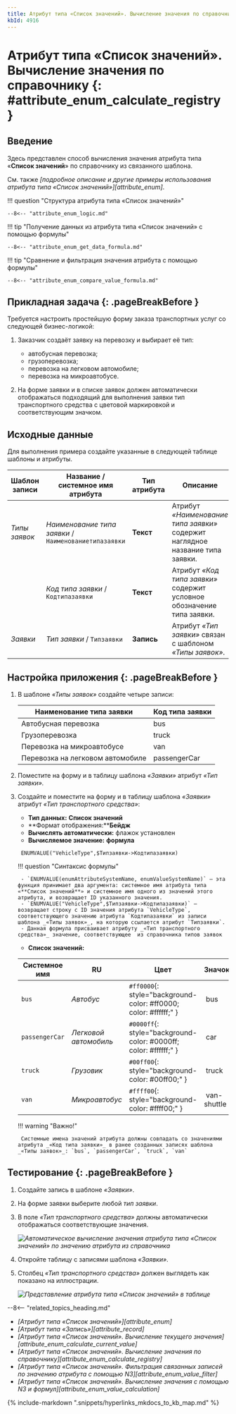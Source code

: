 ```yaml
---
title: Атрибут типа «Список значений». Вычисление значения по справочнику
kbId: 4916
---
```


# Атрибут типа «Список значений». Вычисление значения по справочнику {: #attribute_enum_calculate_registry }

## Введение

Здесь представлен способ вычисления значения атрибута типа «**Список значений**» по справочнику из связанного шаблона.

См. также _[подробное описание и другие примеры использования атрибута типа «Список значений»][attribute_enum]_.

!!! question "Структура атрибута типа «Список значений»"

    --8<-- "attribute_enum_logic.md"

!!! tip "Получение данных из атрибута типа «Список значений» с помощью формулы"

    --8<-- "attribute_enum_get_data_formula.md"

!!! tip "Сравнение и фильтрация значения атрибута с помощью формулы"

    --8<-- "attribute_enum_compare_value_formula.md"

## Прикладная задача {: .pageBreakBefore }

Требуется настроить простейшую форму заказа транспортных услуг со следующей бизнес-логикой:

1. Заказчик создаёт заявку на перевозку и выбирает её тип:

    - автобусная перевозка;
    - грузоперевозка;
    - перевозка на легковом автомобиле;
    - перевозка на микроавтобусе.

2. На форме заявки и в списке заявок должен автоматически отображаться подходящий для выполнения заявки тип транспортного средства с цветовой маркировкой и соответствующим значком.

## Исходные данные

Для выполнения примера создайте указанные в следующей таблице шаблоны и атрибуты.

| **Шаблон записи** | **Название / системное имя атрибута**                 | **Тип атрибута** | **Описание**                                                                  |
| ----------------- | ----------------------------------------------------- | ---------------- | ----------------------------------------------------------------------------- |
| _Типы заявок_     | _Наименование типа заявки_ / `Наименованиетипазаявки` | **Текст**        | Атрибут _«Наименование типа заявки»_ содержит наглядное название типа заявки. |
|                   | _Код типа заявки_ / `Кодтипазаявки`                   | **Текст**        | Атрибут _«Код типа заявки»_ содержит условное обозначение типа заявки.        |
| _Заявки_          | _Тип заявки_ / `Типзаявки`                            | **Запись**       | Атрибут _«Тип заявки»_ связан с шаблоном _«Типы заявок»_.                     |

## Настройка приложения {: .pageBreakBefore }

1. В шаблоне _«Типы заявок»_ создайте четыре записи:

    | Наименование типа заявки         | Код типа заявки |
    | -------------------------------- | --------------- |
    | Автобусная перевозка             | bus             |
    | Грузоперевозка                   | truck           |
    | Перевозка на микроавтобусе       | van             |
    | Перевозка на легковом автомобиле | passengerCar    |

2. Поместите на форму и в таблицу шаблона _«Заявки»_ атрибут _«Тип заявки»._
3. Создайте и поместите на форму и в таблицу шаблона _«Заявки»_ атрибут _«Тип транспортного средства»_:

    - **Тип данных:** **Список значений**
    - **Формат отображения:****Бейдж**
    - **Вычислять автоматически:** флажок установлен
    - **Вычисляемое значение:** **формула**

    ```
     ENUMVALUE("VehicleType",$Типзаявки->Кодтипазаявки)
    ```

    !!! question "Синтаксис формулы"

        - `ENUMVALUE(enumAttributeSystemName, enumValueSystemName)` — эта функция принимает два аргумента: системное имя атрибута типа «**Список значений**» и системное имя одного из значений этого атрибута, и возвращает ID указанного значения.
        - `ENUMVALUE("VehicleType",$Типзаявки->Кодтипазаявки)` — возвращает строку с ID значения атрибута `VehicleType`, соответствующего значению атрибута `Кодтипазаявки` из записи шаблона _«Типы заявок»_, на которую ссылается атрибут `Типзаявки`.
        - Данная формула присваивает атрибуту _«Тип транспортного средства»_ значение, соответствующее  из справочника типов заявок

    - **Список значений:**

    | Системное имя  | RU                    | Цвет                                                             | Значок                                              |
    | -------------- | --------------------- | ---------------------------------------------------------------- | --------------------------------------------------- |
    | `bus`          | _Автобус_             | `#ff0000`{: style="background-color: #ff0000; color: #ffffff;" } | <i class="fa-light fa-bus">‌</i> bus             |
    | `passengerCar` | _Легковой автомобиль_ | `#0000ff`{: style="background-color: #0000ff; color: #ffffff;" } | <i class="fa-light fa-car">‌</i> car             |
    | `truck`        | _Грузовик_            | `#00ff00`{: style="background-color: #00ff00;" }                 | <i class="fa-light fa-truck">‌</i> truck             |
    | `van`          | _Микроавтобус_        | `#ffff00`{: style="background-color: #ffff00;" }                 | <i class="fa-light fa-van-shuttle">‌</i> van-shuttle |

    !!! warning "Важно!"

        Системные имена значений атрибута должны совпадать со значениями атрибута _«Код типа заявки»_ в ранее созданных записях шаблона _«Типы заявок»_: `bus`, `passengerCar`, `truck`, `van`

## Тестирование {: .pageBreakBefore }

1. Создайте запись в шаблоне _«Заявки»_.
2. На форме заявки выберите любой _тип заявки_.
3. В поле _«Тип транспортного средства»_ должны автоматически отображаться соответствующие значения.

    _![Автоматическое вычисление значения атрибута типа «Список значений» по значению атрибута из справочника](https://kb.comindware.ru/assets/enum_field_calculate_by_reference.gif)_

4. Откройте таблицу с записями шаблона _«Заявки»_.
5. Столбец _«Тип транспортного средства»_ должен выглядеть как показано на иллюстрации.

    _![Представление атрибута типа «Список значений» в таблице](https://kb.comindware.ru/assets/img_65b75c467bf5d.png)_

<div class="relatedTopics" markdown="block">

--8<-- "related_topics_heading.md"

- _[Атрибут типа «Список значений»][attribute_enum]_
- _[Атрибут типа «Запись»][attribute_record]_
- _[Атрибут типа «Список значений». Вычисление текущего значения][attribute_enum_calculate_current_value]_
- _[Атрибут типа «Список значений». Вычисление значения по справочнику][attribute_enum_calculate_registry]_
- _[Атрибут типа «Список значений». Фильтрация связанных записей по значению атрибута с помощью N3][attribute_enum_value_filter]_
- _[Атрибут типа «Список значений». Вычисление значения с помощью N3 и формул][attribute_enum_value_calculation]_

</div>

{% include-markdown ".snippets/hyperlinks_mkdocs_to_kb_map.md" %}

